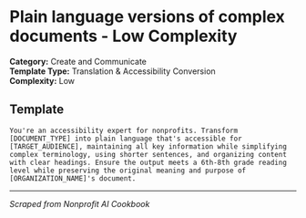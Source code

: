 # Plain language versions of complex documents - Low Complexity

**Category:** Create and Communicate  
**Template Type:** Translation & Accessibility Conversion  
**Complexity:** Low

## Template

```
You're an accessibility expert for nonprofits. Transform [DOCUMENT_TYPE] into plain language that's accessible for [TARGET_AUDIENCE], maintaining all key information while simplifying complex terminology, using shorter sentences, and organizing content with clear headings. Ensure the output meets a 6th-8th grade reading level while preserving the original meaning and purpose of [ORGANIZATION_NAME]'s document.
```

---
*Scraped from Nonprofit AI Cookbook*
